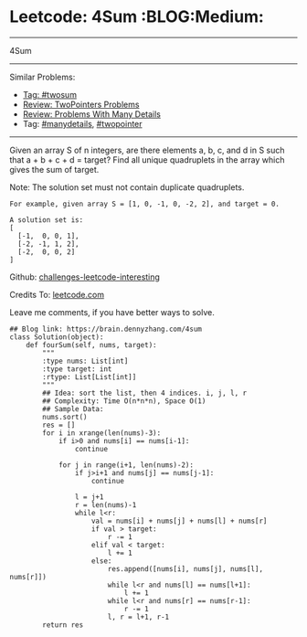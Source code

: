 # Leetcode: 4Sum     :BLOG:Medium:


---

4Sum  

---

Similar Problems:  
-   [Tag: #twosum](https://brain.dennyzhang.com/tag/twosum)
-   [Review: TwoPointers Problems](https://brain.dennyzhang.com/review-twopointer)
-   [Review: Problems With Many Details](https://brain.dennyzhang.com/review-manydetails)
-   Tag: [#manydetails](https://brain.dennyzhang.com/tag/manydetails), [#twopointer](https://brain.dennyzhang.com/tag/twopointer)

---

Given an array S of n integers, are there elements a, b, c, and d in S such that a + b + c + d = target? Find all unique quadruplets in the array which gives the sum of target.  

Note: The solution set must not contain duplicate quadruplets.  

    For example, given array S = [1, 0, -1, 0, -2, 2], and target = 0.
    
    A solution set is:
    [
      [-1,  0, 0, 1],
      [-2, -1, 1, 2],
      [-2,  0, 0, 2]
    ]

Github: [challenges-leetcode-interesting](https://github.com/DennyZhang/challenges-leetcode-interesting/tree/master/4sum)  

Credits To: [leetcode.com](https://leetcode.com/problems/4sum/description/)  

Leave me comments, if you have better ways to solve.  

    ## Blog link: https://brain.dennyzhang.com/4sum
    class Solution(object):
        def fourSum(self, nums, target):
            """
            :type nums: List[int]
            :type target: int
            :rtype: List[List[int]]
            """
            ## Idea: sort the list, then 4 indices. i, j, l, r
            ## Complexity: Time O(n*n*n), Space O(1)
            ## Sample Data:
            nums.sort()
            res = []
            for i in xrange(len(nums)-3):
                if i>0 and nums[i] == nums[i-1]:
                    continue
    
                for j in range(i+1, len(nums)-2):
                    if j>i+1 and nums[j] == nums[j-1]:
                        continue
    
                    l = j+1
                    r = len(nums)-1
                    while l<r:
                        val = nums[i] + nums[j] + nums[l] + nums[r]
                        if val > target:
                            r -= 1
                        elif val < target:
                            l += 1
                        else:
                            res.append([nums[i], nums[j], nums[l], nums[r]])
                            while l<r and nums[l] == nums[l+1]:
                                l += 1
                            while l<r and nums[r] == nums[r-1]:
                                r -= 1
                            l, r = l+1, r-1
            return res